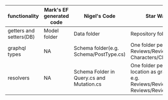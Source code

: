 | functionality | Mark's EF generated code | Nigel's Code | Star Wars code |
| ------------- | ------------- | ----- | ----- |
| getters and setters(DB) | Model folder | Data folder | Repository folder |
| graphql types | NA | Schema folder(e.g. Schema/PostType.cs) | One folder per type (e.g. Reviews/Review.cs, Characters/Character.cs) |
| resolvers | NA | Schema Folder in Query.cs and Mutation.cs | One folder per type (same location as graphql types, e.g. Reviews/ReviewQuery.cs, Reviews/ReviewMutation.cs) |
